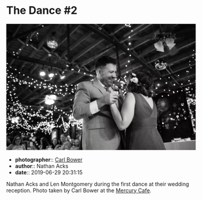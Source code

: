 # The Dance \#2

![Len Montgomery and Nathan Acks during their "first dance"](assets/2019-06-29-set-4-the-dance-02.webp)

* **photographer**:: [Carl Bower](https://carlbowerphotos.com)  
* **author**:: Nathan Acks  
* **date**:: 2019-06-29 20:31:15

Nathan Acks and Len Montgomery during the first dance at their wedding reception. Photo taken by Carl Bower at the [Mercury Cafe](http://mercurycafe.com).
